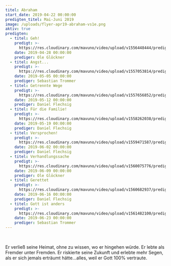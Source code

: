 ```yaml
---
titel: Abraham
start_date: 2019-04-22 00:00:00
predigten_titel: Mai-Juni 2019
image: /uploads/flyer-apr19-abraham-vs1e.png
aktiv: true
predigten:
  - titel: Geh!
    predigt: >-
      https://res.cloudinary.com/mavuno/video/upload/v1556448444/predigten/Abraham/20190428_Predigt_Gloeckner_Abraham_01.mp3
    date: 2019-04-28 00:00:00
    prediger: Ole Glöckner
  - titel: Angst...
    predigt: >-
      https://res.cloudinary.com/mavuno/video/upload/v1557053814/predigten/Abraham/05052019_Predigt_Trommer_Abraham_02.mp3
    date: 2019-05-05 00:00:00
    prediger: Sebastian Trommer
  - titel: Getrennte Wege
    predigt: >-
      https://res.cloudinary.com/mavuno/video/upload/v1557656852/predigten/Abraham/20190512_Predigt_Flechsig_Abraham_03.mp3
    date: 2019-05-12 00:00:00
    prediger: Daniel Flechsig
  - titel: Für die Familie!
    predigt: >-
      https://res.cloudinary.com/mavuno/video/upload/v1558262038/predigten/Abraham/20190519_Predigt_Flechsig_Abraham_04.mp3
    date: 2019-05-19 00:00:00
    prediger: Daniel Flechsig
  - titel: Versprochen!
    predigt: >-
      https://res.cloudinary.com/mavuno/video/upload/v1559471587/predigten/Abraham/20190602_Predigt_Flechsig_Abraham_05.mp3
    date: 2019-06-02 00:00:00
    prediger: Daniel Flechsig
  - titel: Verhandlungssache
    predigt: >-
      https://res.cloudinary.com/mavuno/video/upload/v1560075776/predigten/Abraham/20190609_Predigt_Gloeckner_Abraham_06.mp3
    date: 2019-06-09 00:00:00
    prediger: Ole Glöckner
  - titel: Gerettet
    predigt: >-
      https://res.cloudinary.com/mavuno/video/upload/v1560682937/predigten/Abraham/20190616_Predigt_Flechsig_Abraham_07.mp3
    date: 2019-06-16 00:00:00
    prediger: Daniel Flechsig
  - titel: Gott ist anders
    predigt: >-
      https://res.cloudinary.com/mavuno/video/upload/v1561482100/predigten/Abraham/predigten_Abraham_20190623_Predigt_Trommer_Abraham_08-Original.mp3
    date: 2019-06-23 00:00:00
    prediger: Sebastian Trommer
---
```


&nbsp;

Er verlie&szlig; seine Heimat, ohne zu wissen, wo er hingehen w&uuml;rde. Er lebte als Fremder unter Fremden. Er riskierte seine Zukunft und erlebte mehr Segen, als er sich jemals ertr&auml;umt h&auml;tte…alles, weil er Gott 100% vertraute.